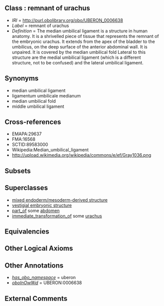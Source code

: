 
## Class : remnant of urachus

 * *IRI* = http://purl.obolibrary.org/obo/UBERON_0006638
 * *Label* = remnant of urachus
 * *Definition* = The median umbilical ligament is a structure in human anatomy. It is a shrivelled piece of tissue that represents the remnant of the embryonic urachus. It extends from the apex of the bladder to the umbilicus, on the deep surface of the anterior abdominal wall. It is unpaired. It is covered by the median umbilical fold Lateral to this structure are the medial umbilical ligament (which is a different structure, not to be confused) and the lateral umbilical ligament.

## Synonyms

 * median umbilical ligament
 * ligamentum umbilicale medianum
 * median umbilical fold
 * middle umbilical ligament

## Cross-references

 * EMAPA:29637
 * FMA:16568
 * SCTID:89583000
 * Wikipedia:Median_umbilical_ligament
 * http://upload.wikimedia.org/wikipedia/commons/e/ef/Gray1036.png

## Subsets


## Superclasses

 * [mixed endoderm/mesoderm-derived structure](../../UBERON/77/UBERON_0000077.md)
 * [vestigial embryonic structure](../../UBERON/90/UBERON_0006590.md)
 * [part_of](../../BFO/50/BFO_0000050.md) some [abdomen](../../UBERON/16/UBERON_0000916.md)
 * [immediate_transformation_of](../../SIO/58/SIO_000658.md) some [urachus](../../UBERON/68/UBERON_0002068.md)

## Equivalencies


## Other Logical Axioms


## Other Annotations

 * *[has_obo_namespace](../../ce/oboInOwl#hasOBONamespace.md)* = uberon
 * *[oboInOwl#id](../../id/oboInOwl#id.md)* = UBERON:0006638

## External Comments

